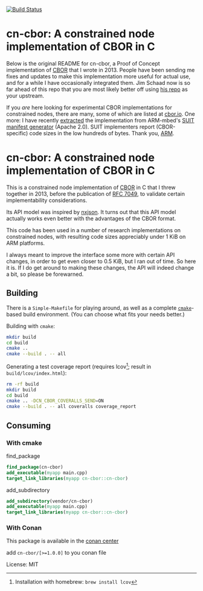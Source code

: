 [![Build Status](https://travis-ci.org/jimsch/cn-cbor.png?branch=master)](https://travis-ci.org/jimsch/cn-cbor)

# cn-cbor: A constrained node implementation of CBOR in C

Below is the original README for cn-cbor, a Proof of Concept
implementation of [CBOR](https://cbor.io) that I wrote in 2013.
People have been sending me fixes and updates to make this
implementation more useful for actual use, and for a while I have
occasionally integrated them.  Jim Schaad now is so far ahead of this
repo that you are most likely better off using [his
repo](https://github.com/jimsch/cn-cbor) as your upstream.

If you *are* here looking for experimental CBOR implementations for
constrained nodes, there are many, some of which are listed at
[cbor.io](https://cbor.io/impls.html).  One more: I have recently
[extracted](https://github.com/cabo/bm_cbor) the implementation from
ARM-mbed's [SUIT manifest
generator](https://github.com/ARMmbed/suit-manifest-generator) (Apache
2.0).  SUIT implementers report (CBOR-specific) code sizes in the low
hundreds of bytes.  Thank you, [ARM](https://github.com/bremoran).

# cn-cbor: A constrained node implementation of CBOR in C

This is a constrained node implementation of [CBOR](http://cbor.io) in
C that I threw together in 2013, before the publication of
[RFC 7049](http://tools.ietf.org/html/rfc7049), to validate certain
implementability considerations.

Its API model was inspired by
[nxjson](https://bitbucket.org/yarosla/nxjson).  It turns out that
this API model actually works even better with the advantages of the
CBOR format.

This code has been used in a number of research implementations on
constrained nodes, with resulting code sizes appreciably under 1 KiB
on ARM platforms.

I always meant to improve the interface some more with certain API
changes, in order to get even closer to 0.5 KiB, but I ran out of
time.  So here it is.  If I do get around to making these changes, the
API will indeed change a bit, so please be forewarned.

## Building

There is a `Simple-Makefile` for playing around, as well as a complete
[`cmake`](http://www.cmake.org)-based build environment.
(You can choose what fits your needs better.)

Building with `cmake`:

```sh
mkdir build
cd build
cmake ..
cmake --build . -- all
```

Generating a test coverage report (requires lcov[^1]; result in `build/lcov/index.html`):

```sh
rm -rf build
mkdir build
cd build
cmake .. -DCN_CBOR_COVERALLS_SEND=ON
cmake --build . -- all coveralls coverage_report
```

[^1]: Installation with homebrew: `brew install lcov`

## Consuming

### With cmake

find_package
```cmake
find_package(cn-cbor)
add_executable(myapp main.cpp)
target_link_libraries(myapp cn-cbor::cn-cbor)
```

add_subdirectory
```cmake
add_subdirectory(vendor/cn-cbor)
add_executable(myapp main.cpp)
target_link_libraries(myapp cn-cbor::cn-cbor)
```

### With Conan

This package is available in the [conan center](https://conan.io/center/cn-cbor/1.0.0)

add `cn-cbor/[>=1.0.0]` to you conan file

License: MIT
